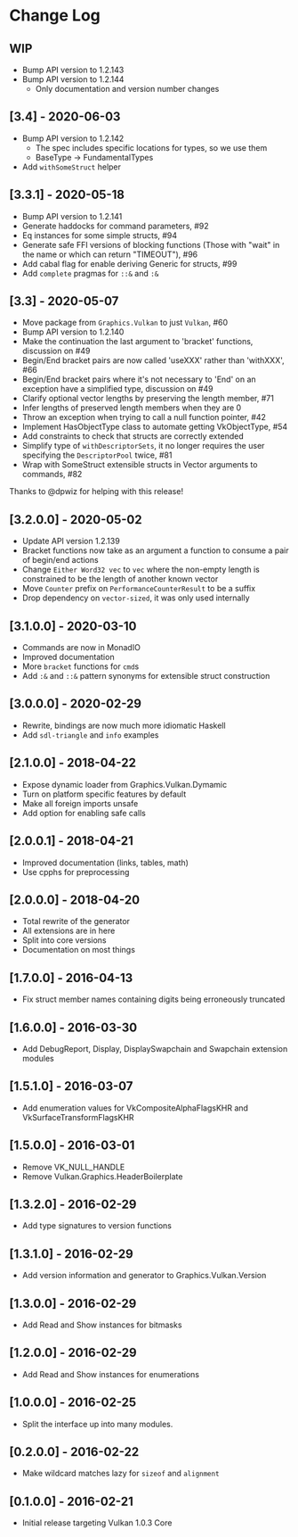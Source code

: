 # Change Log

## WIP
  - Bump API version to 1.2.143
  - Bump API version to 1.2.144
    - Only documentation and version number changes

## [3.4] - 2020-06-03
  - Bump API version to 1.2.142
    - The spec includes specific locations for types, so we use them
    - BaseType -> FundamentalTypes
  - Add `withSomeStruct` helper

## [3.3.1] - 2020-05-18
  - Bump API version to 1.2.141
  - Generate haddocks for command parameters, #92
  - Eq instances for some simple structs, #94
  - Generate safe FFI versions of blocking functions (Those with "wait" in the
    name or which can return "TIMEOUT"), #96
  - Add cabal flag for enable deriving Generic for structs, #99
  - Add `complete` pragmas for `::&` and `:&`

## [3.3] - 2020-05-07
  - Move package from `Graphics.Vulkan` to just `Vulkan`, #60
  - Bump API version to 1.2.140
  - Make the continuation the last argument to 'bracket' functions, discussion
    on #49
  - Begin/End bracket pairs are now called 'useXXX' rather than 'withXXX', #66
  - Begin/End bracket pairs where it's not necessary to 'End' on an exception
    have a simplified type, discussion on #49
  - Clarify optional vector lengths by preserving the length member, #71
  - Infer lengths of preserved length members when they are 0
  - Throw an exception when trying to call a null function pointer, #42
  - Implement HasObjectType class to automate getting VkObjectType, #54
  - Add constraints to check that structs are correctly extended
  - Simplify type of `withDescriptorSets`, it no longer requires the user
    specifying the `DescriptorPool` twice, #81
  - Wrap with SomeStruct extensible structs in Vector arguments to commands, #82

  Thanks to @dpwiz for helping with this release!

## [3.2.0.0] - 2020-05-02
  - Update API version 1.2.139
  - Bracket functions now take as an argument a function to consume a pair of
    begin/end actions
  - Change `Either Word32 vec` to `vec` where the non-empty length is
    constrained to be the length of another known vector
  - Move `Counter` prefix on `PerformanceCounterResult` to be a suffix
  - Drop dependency on `vector-sized`, it was only used internally

## [3.1.0.0] - 2020-03-10
  - Commands are now in MonadIO
  - Improved documentation
  - More `bracket` functions for `cmd`s
  - Add `:&` and `::&` pattern synonyms for extensible struct construction

## [3.0.0.0] - 2020-02-29
  - Rewrite, bindings are now much more idiomatic Haskell
  - Add `sdl-triangle` and `info` examples

## [2.1.0.0] - 2018-04-22
  - Expose dynamic loader from Graphics.Vulkan.Dymamic
  - Turn on platform specific features by default
  - Make all foreign imports unsafe
  - Add option for enabling safe calls

## [2.0.0.1] - 2018-04-21
  - Improved documentation (links, tables, math)
  - Use cpphs for preprocessing

## [2.0.0.0] - 2018-04-20
  - Total rewrite of the generator
  - All extensions are in here
  - Split into core versions
  - Documentation on most things

## [1.7.0.0] - 2016-04-13
  - Fix struct member names containing digits being erroneously truncated

## [1.6.0.0] - 2016-03-30
  - Add DebugReport, Display, DisplaySwapchain and Swapchain extension modules

## [1.5.1.0] - 2016-03-07
 - Add enumeration values for VkCompositeAlphaFlagsKHR and VkSurfaceTransformFlagsKHR

## [1.5.0.0] - 2016-03-01
 - Remove VK_NULL_HANDLE
 - Remove Vulkan.Graphics.HeaderBoilerplate

## [1.3.2.0] - 2016-02-29
 - Add type signatures to version functions

## [1.3.1.0] - 2016-02-29
 - Add version information and generator to Graphics.Vulkan.Version

## [1.3.0.0] - 2016-02-29
 - Add Read and Show instances for bitmasks

## [1.2.0.0] - 2016-02-29
 - Add Read and Show instances for enumerations

## [1.0.0.0] - 2016-02-25
 - Split the interface up into many modules.

## [0.2.0.0] - 2016-02-22
 - Make wildcard matches lazy for `sizeof` and `alignment`

## [0.1.0.0] - 2016-02-21
 - Initial release targeting Vulkan 1.0.3 Core
